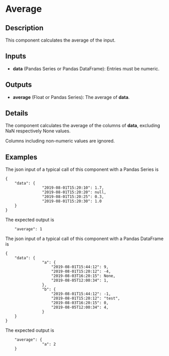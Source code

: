 # Average

## Description
This component calculates the average of the input.

## Inputs
* **data** (Pandas Series or Pandas DataFrame): Entries must be numeric.

## Outputs
* **average** (Float or Pandas Series): The average of **data**. 

## Details
The component calculates the average of the columns of **data**, excluding NaN respectively None values. 

Columns including non-numeric values are ignored. 

## Examples
The json input of a typical call of this component with a Pandas Series is
```
{
	"data": {
				"2019-08-01T15:20:10": 1.7,
				"2019-08-01T15:20:20": null,
				"2019-08-01T15:20:25": 0.3,
				"2019-08-01T15:20:30": 1.0
	}
}
```
The expected output is
```
	"average": 1 
```
The json input of a typical call of this component with a Pandas DataFrame is
```
{
	"data": {
				"a": {
                    "2019-08-01T15:44:12": 9,
                    "2019-08-01T15:20:12": -4,
                    "2019-08-03T16:20:15": None,
                    "2019-08-05T12:00:34": 1,
                },
                "b": {
                    "2019-08-01T15:44:12": -1,
                    "2019-08-01T15:20:12": "test",
                    "2019-08-03T16:20:15": 0,
                    "2019-08-05T12:00:34": 4,
                }
	}
}
```
The expected output is
```
	"average": {
				"a": 2
	}
```
